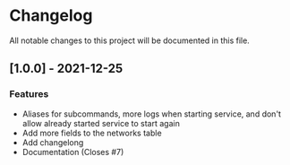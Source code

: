 # Changelog
All notable changes to this project will be documented in this file.

## [1.0.0] - 2021-12-25

### Features

- Aliases for subcommands, more logs when starting service, and don't allow already started service to start again
- Add more fields to the networks table
- Add changelong
- Documentation (Closes #7)

<!-- generated by git-cliff -->

